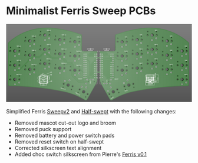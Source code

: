 # Minimalist Ferris Sweep PCBs
![sweepv2_custom](sweepv2_custom.png)

Simplified Ferris [Sweepv2](https://github.com/davidphilipbarr/Sweep/tree/main/Sweepv2) and [Half-swept](https://github.com/davidphilipbarr/Sweep/tree/main/Sweep-half-swept) with the following changes:
* Removed mascot cut-out logo and broom
* Removed puck support
* Removed battery and power switch pads
* Removed reset switch on half-swept
* Corrected silkscreen text alignment
* Added choc switch silkscreen from Pierre's [Ferris v0.1](https://github.com/pierrechevalier83/ferris/tree/main/0.1)
